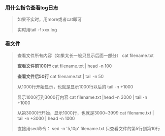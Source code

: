 ### 用什么指令查看log日志

> 如果不实时，用more或者cat即可
>
> 实时用tail -f xxx.log



### 看文件

> 查看文件所有内容（如果太长一般只显示后面一部分）  cat filename.txt
>
> **查看文件前100行**  cat filename.txt | head -n 100
>
> **查看文件后50行**   cat filename.txt | tail -n 50
>
> 从1000行开始显示，也就是显示1000行以后的   tail -n +1000
>
> 显示1000行到3000行内容   cat filename.txt |head -n 3000 | tail -n +1000
>
> 从第3000行开始，显示1000行，也就是3000~3999   cat filename.txt | tail -n +3000 | head -n 1000
>
> 直接用sed命令：  sed -n '5,10p' filename.txt   只查看文件的第5行到第10行
> 